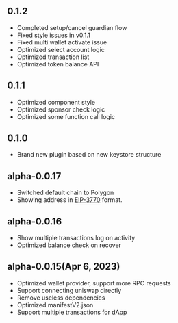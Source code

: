 ## 0.1.2

-   Completed setup/cancel guardian flow
-   Fixed style issues in v0.1.1
-   Fixed multi wallet activate issue
-   Optimized select account logic
-   Optimized transaction list
-   Optimized token balance API


## 0.1.1

-   Optimized component style
-   Optimized sponsor check logic
-   Optimized some function call logic

## 0.1.0

-   Brand new plugin based on new keystore structure

## alpha-0.0.17

-   Switched default chain to Polygon
-   Showing address in [EIP-3770](https://github.com/ethereum/EIPs/blob/master/EIPS/eip-3770.md) format.

## alpha-0.0.16

-   Show multiple transactions log on activity
-   Optimized balance check on recover

## alpha-0.0.15(Apr 6, 2023)

-   Optimized wallet provider, support more RPC requests
-   Support connecting uniswap directly
-   Remove useless dependencies
-   Optimized manifestV2.json
-   Support multiple transactions for dApp
